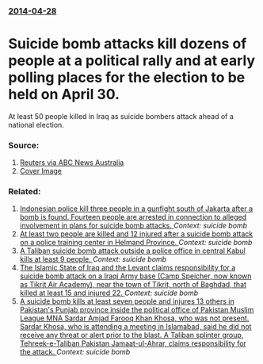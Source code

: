 ### [2014-04-28](/news/2014/04/28/index.md)

# Suicide bomb attacks kill dozens of people at a political rally and at early polling places for the election to be held on April 30. 

At least 50 people killed in Iraq as suicide bombers attack ahead of a national election.


### Source:

1. [Reuters via ABC News Australia](http://www.abc.net.au/news/2014-04-29/dozens-killed-in-suicide-bomb-attacks-ahead-of-iraq-election/5417006)
1. [Cover Image](http://www.abc.net.au/news/image/5417016-1x1-700x700.jpg)

### Related:

1. [Indonesian police kill three people in a gunfight south of Jakarta after a bomb is found. Fourteen people are arrested in connection to alleged involvement in plans for suicide bomb attacks. ](/news/2016/12/21/indonesian-police-kill-three-people-in-a-gunfight-south-of-jakarta-after-a-bomb-is-found-fourteen-people-are-arrested-in-connection-to-alle.md) _Context: suicide bomb_
2. [At least two people are killed and 12 injured after a suicide bomb attack on a police training center in Helmand Province. ](/news/2016/05/14/at-least-two-people-are-killed-and-12-injured-after-a-suicide-bomb-attack-on-a-police-training-center-in-helmand-province.md) _Context: suicide bomb_
3. [A Taliban suicide bomb attack outside a police office in central Kabul kills at least 9 people. ](/news/2016/02/1/a-taliban-suicide-bomb-attack-outside-a-police-office-in-central-kabul-kills-at-least-9-people.md) _Context: suicide bomb_
4. [The Islamic State of Iraq and the Levant claims responsibility for a suicide bomb attack on a Iraqi Army base (Camp Speicher, now known as Tikrit Air Academy), near the town of Tikrit, north of Baghdad, that killed at least 15 and injured 22. ](/news/2016/01/3/the-islamic-state-of-iraq-and-the-levant-claims-responsibility-for-a-suicide-bomb-attack-on-a-iraqi-army-base-camp-speicher-now-known-as-t.md) _Context: suicide bomb_
5. [A suicide bomb kills at least seven people and injures 13 others in Pakistan's Punjab province inside the political office of Pakistan Muslim League MNA Sardar Amjad Farooq Khan Khosa, who was not present. Sardar Khosa, who is attending a meeting in Islamabad, said he did not receive any threat or alert prior to the blast. A Taliban splinter group, Tehreek-e-Taliban Pakistan Jamaat-ul-Ahrar, claims responsibility for the attack. ](/news/2015/10/14/a-suicide-bomb-kills-at-least-seven-people-and-injures-13-others-in-pakistanas-punjab-province-inside-the-political-office-of-pakistan-mus.md) _Context: suicide bomb_
